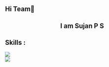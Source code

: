 <h2>Hi Team👋 </h2>

<h2 align="center">I am Sujan P S</h2>

## Skills :
<p>
  <a href="https://go-skill-icons.vercel.app/">
    <img src="https://go-skill-icons.vercel.app/api/icons?i=html,css,js,angular,dotnet" />
    <br>
    <img src="https://go-skill-icons.vercel.app/api/icons?i=cs,c,java,mysql,sqlserver,typescript" />

  </a>
</p>
